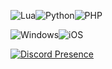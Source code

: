![Lua](https://img.shields.io/badge/lua-%232C2D72.svg?style=for-the-badge&logo=lua&logoColor=white)![Python](https://img.shields.io/badge/python-3670A0?style=for-the-badge&logo=python&logoColor=ffdd54)![PHP](https://img.shields.io/badge/php-%23777BB4.svg?style=for-the-badge&logo=php&logoColor=white)

![Windows](https://img.shields.io/badge/Windows-0078D6?style=for-the-badge&logo=windows&logoColor=white)![iOS](https://img.shields.io/badge/iOS-000000?style=for-the-badge&logo=ios&logoColor=white)

[![Discord Presence](https://lanyard.cnrad.dev/api/732145810137153546)](https://discord.com/users/732145810137153546)
